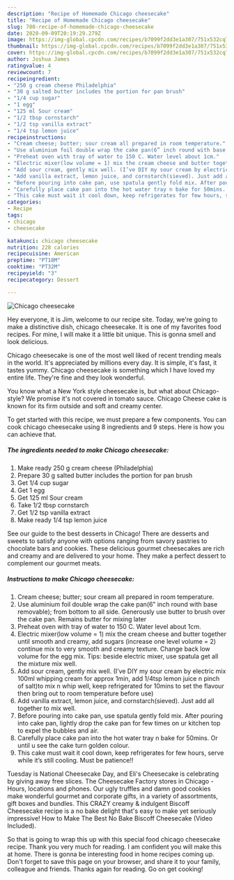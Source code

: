 ```yaml
---
description: "Recipe of Homemade Chicago cheesecake"
title: "Recipe of Homemade Chicago cheesecake"
slug: 780-recipe-of-homemade-chicago-cheesecake
date: 2020-09-09T20:19:29.279Z
image: https://img-global.cpcdn.com/recipes/b7099f2dd3e1a307/751x532cq70/chicago-cheesecake-recipe-main-photo.jpg
thumbnail: https://img-global.cpcdn.com/recipes/b7099f2dd3e1a307/751x532cq70/chicago-cheesecake-recipe-main-photo.jpg
cover: https://img-global.cpcdn.com/recipes/b7099f2dd3e1a307/751x532cq70/chicago-cheesecake-recipe-main-photo.jpg
author: Joshua James
ratingvalue: 4
reviewcount: 7
recipeingredient:
- "250 g cream cheese Philadelphia"
- "30 g salted butter includes the portion for pan brush"
- "1/4 cup sugar"
- "1 egg"
- "125 ml Sour cream"
- "1/2 tbsp cornstarch"
- "1/2 tsp vanilla extract"
- "1/4 tsp lemon juice"
recipeinstructions:
- "Cream cheese; butter; sour cream all prepared in room temperature."
- "Use aluminium foil double wrap the cake pan(6” inch round with base removable); from bottom to all side. Generously use butter to brush over the cake pan. Remains butter for mixing later"
- "Preheat oven with tray of water to 150 C. Water level about 1cm."
- "Electric mixer(low volume = 1) mix the cream cheese and butter together until smooth and creamy, add sugars (increase one level volume = 2) continue mix to very smooth and creamy texture. Change back low volume for the egg mix. Tips: beside electric mixer, use spatula get all the mixture mix well."
- "Add sour cream, gently mix well. (I’ve DIY my sour cream by electric mix 100ml whipping cream for approx 1min, add 1/4tsp lemon juice n pinch of salt)to mix n whip well, keep refrigerated for 10mins to set the flavour then bring out to room temperature before use)"
- "Add vanilla extract, lemon juice, and cornstarch(sieved). Just add all together to mix well."
- "Before pouring into cake pan, use spatula gently fold mix. After pouring into cake pan, lightly drop the cake pan for few times on ur kitchen top to expel the bubbles and air."
- "Carefully place cake pan into the hot water tray n bake for 50mins. Or until u see the cake turn golden colour."
- "This cake must wait it cool down, keep refrigerates for few hours, serve while it’s still cooling. Must be patience!!"
categories:
- Recipe
tags:
- chicago
- cheesecake

katakunci: chicago cheesecake 
nutrition: 228 calories
recipecuisine: American
preptime: "PT18M"
cooktime: "PT32M"
recipeyield: "3"
recipecategory: Dessert

---
```



![Chicago cheesecake](https://img-global.cpcdn.com/recipes/b7099f2dd3e1a307/751x532cq70/chicago-cheesecake-recipe-main-photo.jpg)

Hey everyone, it is Jim, welcome to our recipe site. Today, we're going to make a distinctive dish, chicago cheesecake. It is one of my favorites food recipes. For mine, I will make it a little bit unique. This is gonna smell and look delicious.

Chicago cheesecake is one of the most well liked of recent trending meals in the world. It's appreciated by millions every day. It is simple, it's fast, it tastes yummy. Chicago cheesecake is something which I have loved my entire life. They're fine and they look wonderful.

You know what a New York style cheesecake is, but what about Chicago-style? We promise it&#39;s not covered in tomato sauce. Chicago Cheese cake is known for its firm outside and soft and creamy center.


To get started with this recipe, we must prepare a few components. You can cook chicago cheesecake using 8 ingredients and 9 steps. Here is how you can achieve that.

<!--inarticleads1-->

##### The ingredients needed to make Chicago cheesecake:

1. Make ready 250 g cream cheese (Philadelphia)
1. Prepare 30 g salted butter includes the portion for pan brush
1. Get 1/4 cup sugar
1. Get 1 egg
1. Get 125 ml Sour cream
1. Take 1/2 tbsp cornstarch
1. Get 1/2 tsp vanilla extract
1. Make ready 1/4 tsp lemon juice


See our guide to the best desserts in Chicago! There are desserts and sweets to satisfy anyone with options ranging from savory pastries to chocolate bars and cookies. These delicious gourmet cheesecakes are rich and creamy and are delivered to your home. They make a perfect dessert to complement our gourmet meats. 

<!--inarticleads2-->

##### Instructions to make Chicago cheesecake:

1. Cream cheese; butter; sour cream all prepared in room temperature.
1. Use aluminium foil double wrap the cake pan(6” inch round with base removable); from bottom to all side. Generously use butter to brush over the cake pan. Remains butter for mixing later
1. Preheat oven with tray of water to 150 C. Water level about 1cm.
1. Electric mixer(low volume = 1) mix the cream cheese and butter together until smooth and creamy, add sugars (increase one level volume = 2) continue mix to very smooth and creamy texture. Change back low volume for the egg mix. Tips: beside electric mixer, use spatula get all the mixture mix well.
1. Add sour cream, gently mix well. (I’ve DIY my sour cream by electric mix 100ml whipping cream for approx 1min, add 1/4tsp lemon juice n pinch of salt)to mix n whip well, keep refrigerated for 10mins to set the flavour then bring out to room temperature before use)
1. Add vanilla extract, lemon juice, and cornstarch(sieved). Just add all together to mix well.
1. Before pouring into cake pan, use spatula gently fold mix. After pouring into cake pan, lightly drop the cake pan for few times on ur kitchen top to expel the bubbles and air.
1. Carefully place cake pan into the hot water tray n bake for 50mins. Or until u see the cake turn golden colour.
1. This cake must wait it cool down, keep refrigerates for few hours, serve while it’s still cooling. Must be patience!!


Tuesday is National Cheesecake Day, and Eli&#39;s Cheesecake is celebrating by giving away free slices. The Cheesecake Factory stores in Chicago - Hours, locations and phones. Our ugly truffles and damn good cookies make wonderful gourmet and corporate gifts, in a variety of assortments, gift boxes and bundles. This CRAZY creamy &amp; indulgent Biscoff Cheesecake recipe is a no bake delight that&#39;s easy to make yet seriously impressive! How to Make The Best No Bake Biscoff Cheesecake (Video Included). 

So that is going to wrap this up with this special food chicago cheesecake recipe. Thank you very much for reading. I am confident you will make this at home. There is gonna be interesting food in home recipes coming up. Don't forget to save this page on your browser, and share it to your family, colleague and friends. Thanks again for reading. Go on get cooking!
